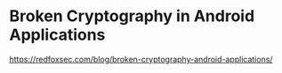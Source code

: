 # Broken Cryptography in Android Applications

https://redfoxsec.com/blog/broken-cryptography-android-applications/